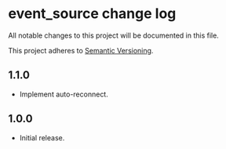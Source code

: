 # event_source change log

All notable changes to this project will be documented in this file.

This project adheres to [Semantic Versioning](http://semver.org/).

## 1.1.0
* Implement auto-reconnect.

## 1.0.0
* Initial release.
